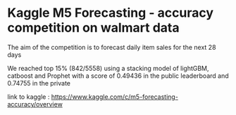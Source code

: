# Kaggle M5 Forecasting - accuracy competition on walmart data
The aim of the competition is to forecast daily item sales for the next 28 days

We reached top 15% (842/5558) using a stacking model of lightGBM, catboost and Prophet with a score of 0.49436 in the public leaderboard
and 0.74755 in the private

link to kaggle : 
https://www.kaggle.com/c/m5-forecasting-accuracy/overview
